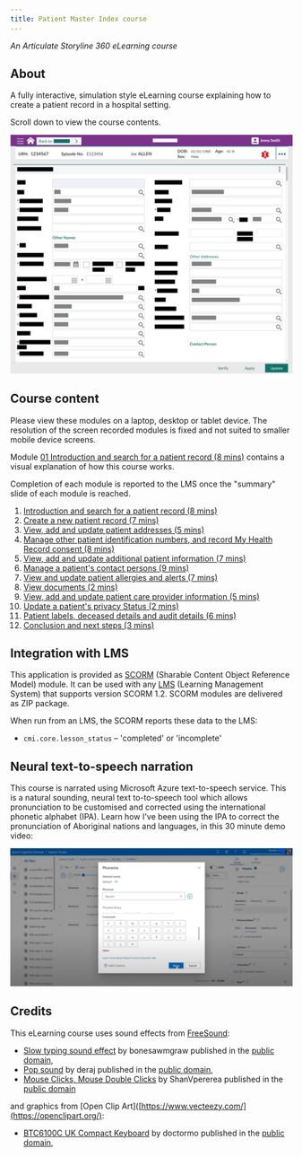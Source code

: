 ```yaml
---
title: Patient Master Index course
---
```


*An Articulate Storyline 360 eLearning course*

## About

A fully interactive, simulation style eLearning course explaining how to create a patient record in a hospital setting.

Scroll down to view the course contents.

![Patient Master Index course preview](../assets/images/PMISnapshot.png)

## Course content

Please view these modules on a laptop, desktop or tablet device. The resolution of the screen recorded modules is fixed and not suited to smaller mobile device screens.

Module [01 Introduction and search for a patient record (8 mins)](/01/story.html) contains a visual explanation of how this course works.

Completion of each module is reported to the LMS once the "summary" slide of each module is reached.

1. [Introduction and search for a patient record (8 mins)](/01/story.html)
2. [Create a new patient record (7 mins)](/02/story.html)
3. [View, add and update patient addresses (5 mins)](/03/story.html)
4. [Manage other patient identification numbers, and record My Health Record consent (8 mins)](/04/story.html)
5. [View, add and update additional patient information (7 mins)](/05/story.html)
6. [Manage a patient's contact persons (9 mins)](/06/story.html)
7. [View and update patient allergies and alerts (7 mins)](/07/story.html)
8. [View documents (2 mins)](/08/story.html)
9. [View, add and update patient care provider information (5 mins)](/09/story.html)
10. [Update a patient's privacy Status (2 mins)](/10/story.html)
11. [Patient labels, deceased details and audit details (6 mins)](/11/story.html)
12. [Conclusion and next steps (3 mins)](/12/story.html)

## Integration with LMS

This application is provided as [SCORM](https://scorm.com/scorm-explained/one-minute-scorm-overview/) (Sharable Content Object Reference Model) module. It can be used with any [LMS](https://en.wikipedia.org/wiki/Learning_management_system) (Learning Management System) that supports version SCORM 1.2. SCORM modules are delivered as ZIP package.

When run from an LMS, the SCORM reports these data to the LMS:

* `cmi.core.lesson_status` – 'completed' or 'incomplete'

## Neural text-to-speech narration
This course is narrated using Microsoft Azure text-to-speech service. This is a natural sounding, neural text to-to-speech tool which allows pronunciation to be customised and corrected using the international phonetic alphabet (IPA). Learn how I've been using the IPA to correct the pronunciation of Aboriginal nations and languages, in this 30 minute demo video:

[![Microsoft Azure text-to-speech demonstration](../assets/images/AzureTTSDemo.jpg)](https://youtu.be/_KpkvwN8sdU?si=r5r8dFDCI376SGcd)

## Credits

This eLearning course uses sound effects from [FreeSound](https://freesound.org/):

* [Slow typing sound effect](https://freesound.org/people/bonesawmgraw/sounds/572977/) by bonesawmgraw published in the [public domain](https://creativecommons.org/publicdomain/zero/1.0/),
* [Pop sound](https://freesound.org/people/deraj/sounds/202230) by deraj published in the [public domain](https://creativecommons.org/publicdomain/zero/1.0/),
* [Mouse Clicks, Mouse Double Clicks](https://freesound.org/people/ShanVpererea/sounds/542080/) by ShanVpererea published in the [public domain](https://creativecommons.org/publicdomain/zero/1.0/)

and graphics from [Open Clip Art]([https://www.vecteezy.com/](https://openclipart.org/):

* [BTC6100C UK Compact Keyboard]([https://www.vecteezy.com/free-vector/clock-icon](https://openclipart.org/detail/4946/btc6100c-uk-compact-keyboard)) by doctormo published in the [public domain](https://creativecommons.org/publicdomain/zero/1.0/),

